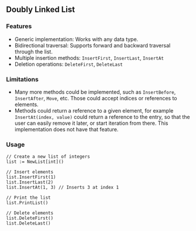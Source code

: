 ## Doubly Linked List

### Features
* Generic implementation: Works with any data type.
* Bidirectional traversal: Supports forward and backward traversal through the list.
* Multiple insertion methods: `InsertFirst`, `InsertLast`, `InsertAt`
* Deletion operations: `DeleteFirst`, `DeleteLast`

### Limitations
* Many more methods could be implemented, such as `InsertBefore`, `InsertAfter`, `Move`, etc. Those could accept indices or references to elements.
* Methods could return a reference to a given element, for example `InsertAt(index, value)` could return a reference to the entry, so that the user can easily remove it later, or start iteration from there. This implementation does not have that feature.

### Usage
```golang
// Create a new list of integers
list := NewList[int]()

// Insert elements
list.InsertFirst(1)
list.InsertLast(2)
list.InsertAt(1, 3) // Inserts 3 at index 1

// Print the list
list.PrintList()

// Delete elements
list.DeleteFirst()
list.DeleteLast()
```
